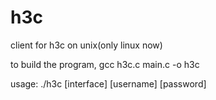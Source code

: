 h3c
===

client for h3c on unix(only linux now)

to build the program, gcc h3c.c main.c -o h3c

usage: ./h3c [interface] [username] [password]
